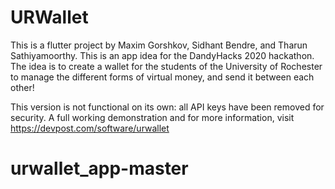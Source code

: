 # URWallet

This is a flutter project by Maxim Gorshkov, Sidhant Bendre, and Tharun Sathiyamoorthy. This is an app idea for the DandyHacks 2020 hackathon. The idea is to create a wallet for the students of the University of Rochester to manage the different forms of virtual money, and send it between each other!

This version is not functional on its own: all API keys have been removed for security. A full working demonstration and for more information, visit https://devpost.com/software/urwallet
# urwallet_app-master
